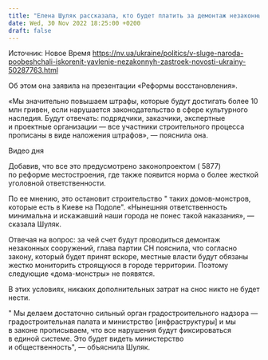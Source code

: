 ```yaml
---
title: "Елена Шуляк рассказала, кто будет платить за демонтаж незаконных застроек после реформы"
date: Wed, 30 Nov 2022 18:25:00 +0200
draft: false
---
```

Источник: Новое Время https://nv.ua/ukraine/politics/v-sluge-naroda-poobeshchali-iskorenit-yavlenie-nezakonnyh-zastroek-novosti-ukrainy-50287763.html


Об этом она заявила на презентации «Реформы восстановления».

«Мы значительно повышаем штрафы, которые будут достигать более 10 млн гривен, если нарушается законодательство в сфере культурного наследия. Будут отвечать: подрядчики, заказчики, экспертные и проектные организации — все участники строительного процесса прописаны в виде наложения штрафов», — пояснила она.

 Видео дня   

Добавив, что все это предусмотрено законопроектом ( 5877) по реформе местостроения, где также появится норма о более жесткой уголовной ответственности.

По ее мнению, это остановит строительство " таких домов-монстров, которые есть в Киеве на Подоле". «Нынешняя ответственность минимальна и искажавший наши города не понес такой наказания», — сказала Шуляк.

Отвечая на вопрос: за чей счет будут проводиться демонтаж незаконных сооружений, глава партии СН пояснила, что согласно закону, который будет принят вскоре, местные власти будут обязаны жестко мониторить строящуюся в городе территории. Поэтому следующие «дома-монстры» не появятся.

В этих условиях, никаких дополнительных затрат на снос никто не будет нести.

" Мы делаем достаточно сильный орган градостроительного надзора — градостроительная палата и министрство [инфраструктуры] и мы в законе прописываем, что все нарушения будут фиксироваться в единой системе. Это будет видеть министерство и общественность", — объяснила Шуляк.

